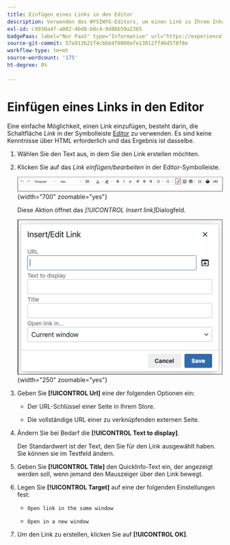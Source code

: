 ```yaml
---
title: Einfügen eines Links in den Editor
description: Verwenden des WYSIWYG-Editors, um einen Link zu Ihrem Inhalt hinzuzufügen
exl-id: c9930a4f-a082-4bd8-b0c4-9d86b59a2365
badgePaas: label="Nur PaaS" type="Informative" url="https://experienceleague.adobe.com/de/docs/commerce/user-guides/product-solutions" tooltip="Gilt nur für Adobe Commerce in Cloud-Projekten (von Adobe verwaltete PaaS-Infrastruktur) und lokale Projekte."
source-git-commit: 57a913b21f4cbbb4f0800afe13012ff46d578f8e
workflow-type: tm+mt
source-wordcount: '175'
ht-degree: 0%

---
```


# Einfügen eines Links in den Editor

Eine einfache Möglichkeit, einen Link einzufügen, besteht darin, die Schaltfläche _Link_ in der Symbolleiste [Editor](editor.md) zu verwenden. Es sind keine Kenntnisse über HTML erforderlich und das Ergebnis ist dasselbe.

1. Wählen Sie den Text aus, in dem Sie den Link erstellen möchten.

1. Klicken Sie auf das _Link einfügen/bearbeiten_ in der Editor-Symbolleiste.

   ![Editor-Symbolleiste - Link einfügen](./assets/editor-toolbar-link-button.png){width="700" zoomable="yes"}

   Diese Aktion öffnet das _[!UICONTROL Insert link]_&#x200B;Dialogfeld.

   ![Editor - Dialogfeld „Link einfügen“](./assets/editor-dialog-insert-link.png){width="250" zoomable="yes"}

1. Geben Sie **[!UICONTROL Url]** eine der folgenden Optionen ein:

   - Der URL-Schlüssel einer Seite in Ihrem Store.

   - Die vollständige URL einer zu verknüpfenden externen Seite.

1. Ändern Sie bei Bedarf die **[!UICONTROL Text to display]**.

   Der Standardwert ist der Text, den Sie für den Link ausgewählt haben. Sie können sie im Textfeld ändern.

1. Geben Sie **[!UICONTROL Title]** den QuickInfo-Text ein, der angezeigt werden soll, wenn jemand den Mauszeiger über den Link bewegt.

1. Legen Sie **[!UICONTROL Target]** auf eine der folgenden Einstellungen fest:

   - `Open link in the same window`

   - `Open in a new window`

1. Um den Link zu erstellen, klicken Sie auf **[!UICONTROL OK]**.
